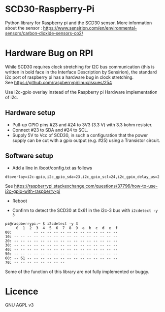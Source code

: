 # SCD30-Raspberry-Pi
Python library for Raspberry pi and the SCD30 sensor.
More information about the sensor : https://www.sensirion.com/en/environmental-sensors/carbon-dioxide-sensors-co2/

# Hardware Bug on RPI
While SCD30 requires clock stretching for I2C bus communication
(this is written in bold face in the Interface Description by Sensirion),
the standard i2c port of raspberry pi has a hardware bug 
in clock stretching.  
See https://github.com/raspberrypi/linux/issues/254

Use i2c-gpio overlay instead of the Raspberry pi Hardware implementation of i2c.
## Hardware setup
* Pull-up GPIO pins #23 and #24 to 3V3 (3.3 V) with 3.3 kohm resister.
* Connect #23 to SDA and #24 to SCL.
* Supply 5V to Vcc of SCD30, in such a configuration that the power supply can be cut
with a gpio output (e.g. #25) using a Transistor circuit.
## Software setup
* Add a line in /boot/config.txt as follows
```
dtoverlay=i2c-gpio,i2c_gpio_sda=23,i2c_gpio_scl=24,i2c_gpio_delay_us=2
```
See https://raspberrypi.stackexchange.com/questions/37796/how-to-use-i2c-gpio-with-raspberry-pi

* Reboot

* Confirm to detect the SCD30 at 0x61 in the i2c-3 bus with `i2cdetect -y 3`
```
pi@raspberrypi:~ $ i2cdetect -y 3 
     0  1  2  3  4  5  6  7  8  9  a  b  c  d  e  f
00:          -- -- -- -- -- -- -- -- -- -- -- -- -- 
10: -- -- -- -- -- -- -- -- -- -- -- -- -- -- -- -- 
20: -- -- -- -- -- -- -- -- -- -- -- -- -- -- -- -- 
30: -- -- -- -- -- -- -- -- -- -- -- -- -- -- -- -- 
40: -- -- -- -- -- -- -- -- -- -- -- -- -- -- -- -- 
50: -- -- -- -- -- -- -- -- -- -- -- -- -- -- -- -- 
60: -- 61 -- -- -- -- -- -- -- -- -- -- -- -- -- -- 
70: -- -- -- -- -- -- -- --                         
```

Some of the function of this library are not fully implemented or buggy.

# Licence

GNU AGPL v3

